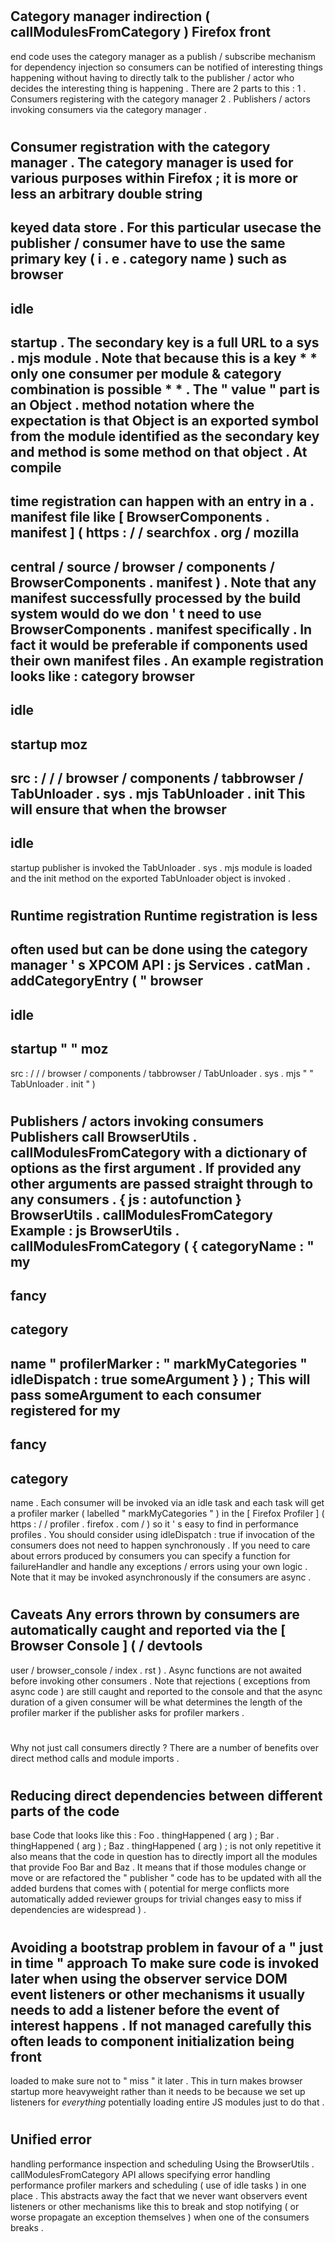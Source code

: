 #
Category
manager
indirection
(
callModulesFromCategory
)
Firefox
front
-
end
code
uses
the
category
manager
as
a
publish
/
subscribe
mechanism
for
dependency
injection
so
consumers
can
be
notified
of
interesting
things
happening
without
having
to
directly
talk
to
the
publisher
/
actor
who
decides
the
interesting
thing
is
happening
.
There
are
2
parts
to
this
:
1
.
Consumers
registering
with
the
category
manager
2
.
Publishers
/
actors
invoking
consumers
via
the
category
manager
.
#
#
Consumer
registration
with
the
category
manager
.
The
category
manager
is
used
for
various
purposes
within
Firefox
;
it
is
more
or
less
an
arbitrary
double
string
-
keyed
data
store
.
For
this
particular
usecase
the
publisher
/
consumer
have
to
use
the
same
primary
key
(
i
.
e
.
category
name
)
such
as
browser
-
idle
-
startup
.
The
secondary
key
is
a
full
URL
to
a
sys
.
mjs
module
.
Note
that
because
this
is
a
key
*
*
only
one
consumer
per
module
&
category
combination
is
possible
*
*
.
The
"
value
"
part
is
an
Object
.
method
notation
where
the
expectation
is
that
Object
is
an
exported
symbol
from
the
module
identified
as
the
secondary
key
and
method
is
some
method
on
that
object
.
At
compile
-
time
registration
can
happen
with
an
entry
in
a
.
manifest
file
like
[
BrowserComponents
.
manifest
]
(
https
:
/
/
searchfox
.
org
/
mozilla
-
central
/
source
/
browser
/
components
/
BrowserComponents
.
manifest
)
.
Note
that
any
manifest
successfully
processed
by
the
build
system
would
do
we
don
'
t
need
to
use
BrowserComponents
.
manifest
specifically
.
In
fact
it
would
be
preferable
if
components
used
their
own
manifest
files
.
An
example
registration
looks
like
:
category
browser
-
idle
-
startup
moz
-
src
:
/
/
/
browser
/
components
/
tabbrowser
/
TabUnloader
.
sys
.
mjs
TabUnloader
.
init
This
will
ensure
that
when
the
browser
-
idle
-
startup
publisher
is
invoked
the
TabUnloader
.
sys
.
mjs
module
is
loaded
and
the
init
method
on
the
exported
TabUnloader
object
is
invoked
.
#
#
#
Runtime
registration
Runtime
registration
is
less
-
often
used
but
can
be
done
using
the
category
manager
'
s
XPCOM
API
:
js
Services
.
catMan
.
addCategoryEntry
(
"
browser
-
idle
-
startup
"
"
moz
-
src
:
/
/
/
browser
/
components
/
tabbrowser
/
TabUnloader
.
sys
.
mjs
"
"
TabUnloader
.
init
"
)
#
#
Publishers
/
actors
invoking
consumers
Publishers
call
BrowserUtils
.
callModulesFromCategory
with
a
dictionary
of
options
as
the
first
argument
.
If
provided
any
other
arguments
are
passed
straight
through
to
any
consumers
.
{
js
:
autofunction
}
BrowserUtils
.
callModulesFromCategory
Example
:
js
BrowserUtils
.
callModulesFromCategory
(
{
categoryName
:
"
my
-
fancy
-
category
-
name
"
profilerMarker
:
"
markMyCategories
"
idleDispatch
:
true
someArgument
}
)
;
This
will
pass
someArgument
to
each
consumer
registered
for
my
-
fancy
-
category
-
name
.
Each
consumer
will
be
invoked
via
an
idle
task
and
each
task
will
get
a
profiler
marker
(
labelled
"
markMyCategories
"
)
in
the
[
Firefox
Profiler
]
(
https
:
/
/
profiler
.
firefox
.
com
/
)
so
it
'
s
easy
to
find
in
performance
profiles
.
You
should
consider
using
idleDispatch
:
true
if
invocation
of
the
consumers
does
not
need
to
happen
synchronously
.
If
you
need
to
care
about
errors
produced
by
consumers
you
can
specify
a
function
for
failureHandler
and
handle
any
exceptions
/
errors
using
your
own
logic
.
Note
that
it
may
be
invoked
asynchronously
if
the
consumers
are
async
.
#
#
Caveats
Any
errors
thrown
by
consumers
are
automatically
caught
and
reported
via
the
[
Browser
Console
]
(
/
devtools
-
user
/
browser_console
/
index
.
rst
)
.
Async
functions
are
not
awaited
before
invoking
other
consumers
.
Note
that
rejections
(
exceptions
from
async
code
)
are
still
caught
and
reported
to
the
console
and
that
the
async
duration
of
a
given
consumer
will
be
what
determines
the
length
of
the
profiler
marker
if
the
publisher
asks
for
profiler
markers
.
#
#
Why
not
just
call
consumers
directly
?
There
are
a
number
of
benefits
over
direct
method
calls
and
module
imports
.
#
#
#
Reducing
direct
dependencies
between
different
parts
of
the
code
-
base
Code
that
looks
like
this
:
Foo
.
thingHappened
(
arg
)
;
Bar
.
thingHappened
(
arg
)
;
Baz
.
thingHappened
(
arg
)
;
is
not
only
repetitive
it
also
means
that
the
code
in
question
has
to
directly
import
all
the
modules
that
provide
Foo
Bar
and
Baz
.
It
means
that
if
those
modules
change
or
move
or
are
refactored
the
"
publisher
"
code
has
to
be
updated
with
all
the
added
burdens
that
comes
with
(
potential
for
merge
conflicts
more
automatically
added
reviewer
groups
for
trivial
changes
easy
to
miss
if
dependencies
are
widespread
)
.
#
#
#
Avoiding
a
bootstrap
problem
in
favour
of
a
"
just
in
time
"
approach
To
make
sure
code
is
invoked
later
when
using
the
observer
service
DOM
event
listeners
or
other
mechanisms
it
usually
needs
to
add
a
listener
before
the
event
of
interest
happens
.
If
not
managed
carefully
this
often
leads
to
component
initialization
being
front
-
loaded
to
make
sure
not
to
"
miss
"
it
later
.
This
in
turn
makes
browser
startup
more
heavyweight
rather
than
it
needs
to
be
because
we
set
up
listeners
for
_everything_
potentially
loading
entire
JS
modules
just
to
do
that
.
#
#
#
Unified
error
-
handling
performance
inspection
and
scheduling
Using
the
BrowserUtils
.
callModulesFromCategory
API
allows
specifying
error
handling
performance
profiler
markers
and
scheduling
(
use
of
idle
tasks
)
in
one
place
.
This
abstracts
away
the
fact
that
we
never
want
observers
event
listeners
or
other
mechanisms
like
this
to
break
and
stop
notifying
(
or
worse
propagate
an
exception
themselves
)
when
one
of
the
consumers
breaks
.
